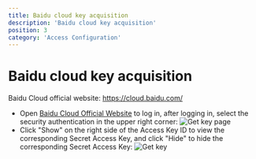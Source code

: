 ```yaml
---
title: Baidu cloud key acquisition
description: 'Baidu cloud key acquisition'
position: 3
category: 'Access Configuration'
---
```

# Baidu cloud key acquisition

Baidu Cloud official website: https://cloud.baidu.com/

- Open [Baidu Cloud Official Website](https://cloud.baidu.com/) to log in, after logging in, select the security authentication in the upper right corner:
   ![Get key page](https://images.devsapp.cn/access/baidu-login.jpg)
- Click "Show" on the right side of the Access Key ID to view the corresponding Secret Access Key, and click "Hide" to hide the corresponding Secret Access Key:
   ![Get key](https://images.devsapp.cn/access/baidu-access.jpg)